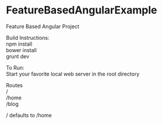 # FeatureBasedAngularExample
Feature Based Angular Project

Build Instructions:
<br /> npm install
<br /> bower install
<br /> grunt dev

To Run:
<br /> Start your favorite local web server in the root directory

Routes
<br />  /
<br /> /home
<br /> /blog

/ defaults to /home
